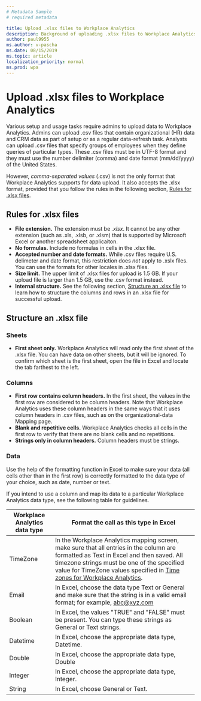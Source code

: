 ```yaml
---
# Metadata Sample
# required metadata

title: Upload .xlsx files to Workplace Analytics
description: Background of uploading .xlsx files to Workplace Analytics 
author: paul9955
ms.author: v-pascha
ms.date: 08/15/2019
ms.topic: article
localization_priority: normal 
ms.prod: wpa
---
```


# Upload .xlsx files to Workplace Analytics

Various setup and usage tasks require admins to upload data to Workplace Analytics. Admins can upload .csv files that contain organizational (HR) data and CRM data as part of setup or as a regular data-refresh task. Analysts can upload .csv files that specify groups of employees when they define queries of particular types. These .csv files must be in UTF-8 format and they must use the number delimiter (comma) and date format (mm/dd/yyyy) of the United States. 

However, _comma-separated values_ (.csv) is not the only format that Workplace Analytics supports for data upload. It also accepts the .xlsx format, provided that you follow the rules in the following section, [Rules for .xlsx files](#rules-for-xlsx-files). 

## Rules for .xlsx files

 * **File extension.** The extension must be _.xlsx_. It cannot be any other extension (such as .xls, .xlsb, or .xlsm) that is supported by Microsoft Excel or another spreadsheet applicaiton.
 * **No formulas.** Include no formulas in cells in the .xlsx file.
 * **Accepted number and date formats.** While .csv files require U.S. delimeter and date format, this restriction does _not_ apply to .xslx files. You can use the formats for other locales in .xlsx files. 
 * **Size limit.** The upper limit of .xlsx files for upload is 1.5 GB. If your upload file is larger than 1.5 GB, use the .csv format instead. 
 * **Internal structure.** See the following section, [Structure an .xlsx file](#structure-an-xlsx-file) to learn how to structure the columns and rows in an .xlsx file for successful upload.

 ## Structure an .xlsx file

 ### Sheets

 * **First sheet only.** Workplace Analytics will read only the first sheet of the .xlsx file. You can have data on other sheets, but it will be ignored. To confirm which sheet is the first sheet, open the file in Excel and locate the tab farthest to the left. 

 ### Columns 

 * **First row contains column headers.** In the first sheet, the values in the first row are considered to be column headers. Note that Workplace Analytics uses these column headers in the same ways that it uses column headers in .csv files, such as on the organizational-data Mapping page. 
 * **Blank and repetitive cells.** Workplace Analytics checks all cells in the first row to verify that there are no blank cells and no repetitions.
 * **Strings only in column headers.** Column headers must be strings.

 ### Data 

Use the help of the formatting function in Excel to make sure your data (all cells other than in the first row) is correctly formatted to the data type of your choice, such as date, number or text.

If you intend to use a column and map its data to a particular Workplace Analytics data type, see the following table for guidelines.

 | Workplace Analytics data type | Format the call as this type in Excel | 
 | ------------------ | --------- | 
 | TimeZone | In the Workplace Analytics mapping screen, make sure that all entries in the column are formatted as Text in Excel and then saved. All timezone strings must be one of the specified value for TimeZone values specified in [Time zones for Workplace Analytics](../use/timezones-for-workplace-analytics.md). |
| Email | In Excel, choose the data type Text or General and make sure that the string is in a valid email format; for example, abc@xyz.com |  
| Boolean | In Excel, the values "TRUE" and "FALSE" must be present. You can type these strings as General or Text strings. | 
| Datetime | In Excel, choose the appropriate data type, Datetime. |
| Double   | In Excel, choose the appropriate data type, Double |
| Integer  | In Excel, choose the appropriate data type, Integer. |
| String   | In Excel, choose General or Text. |











